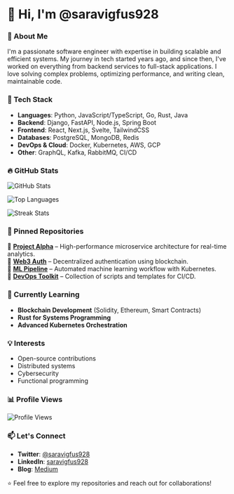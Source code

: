 # 👋 Hi, I'm @saravigfus928  

### 🚀 About Me  
I'm a passionate software engineer with expertise in building scalable and efficient systems. My journey in tech started years ago, and since then, I've worked on everything from backend services to full-stack applications. I love solving complex problems, optimizing performance, and writing clean, maintainable code.  

### 🔧 Tech Stack  
- **Languages**: Python, JavaScript/TypeScript, Go, Rust, Java  
- **Backend**: Django, FastAPI, Node.js, Spring Boot  
- **Frontend**: React, Next.js, Svelte, TailwindCSS  
- **Databases**: PostgreSQL, MongoDB, Redis  
- **DevOps & Cloud**: Docker, Kubernetes, AWS, GCP  
- **Other**: GraphQL, Kafka, RabbitMQ, CI/CD  

### 🔥 GitHub Stats  

![GitHub Stats](https://github-readme-stats.vercel.app/api?username=saravigfus928&show_icons=true&theme=radical&hide_border=true)  

![Top Languages](https://github-readme-stats.vercel.app/api/top-langs/?username=saravigfus928&layout=compact&theme=radical&hide_border=true)  

![Streak Stats](https://github-readme-streak-stats.herokuapp.com/?user=saravigfus928&theme=radical&hide_border=true)  

### 📌 Pinned Repositories  

🔹 **[Project Alpha](https://github.com/saravigfus928/project-alpha)** – High-performance microservice architecture for real-time analytics.  
🔹 **[Web3 Auth](https://github.com/saravigfus928/web3-auth)** – Decentralized authentication using blockchain.  
🔹 **[ML Pipeline](https://github.com/saravigfus928/ml-pipeline)** – Automated machine learning workflow with Kubernetes.  
🔹 **[DevOps Toolkit](https://github.com/saravigfus928/devops-toolkit)** – Collection of scripts and templates for CI/CD.  

### 🌱 Currently Learning  
- **Blockchain Development** (Solidity, Ethereum, Smart Contracts)  
- **Rust for Systems Programming**  
- **Advanced Kubernetes Orchestration**  

### 💡 Interests  
- Open-source contributions  
- Distributed systems  
- Cybersecurity  
- Functional programming  

### 📊 Profile Views  

![Profile Views](https://komarev.com/ghpvc/?username=saravigfus928&color=blueviolet&style=flat-square)  

### 📫 Let's Connect  
- **Twitter**: [@saravigfus928](https://twitter.com/saravigfus928)  
- **LinkedIn**: [saravigfus928](https://linkedin.com/in/saravigfus928)  
- **Blog**: [Medium](https://medium.com/@saravigfus928)  

⭐ Feel free to explore my repositories and reach out for collaborations!

